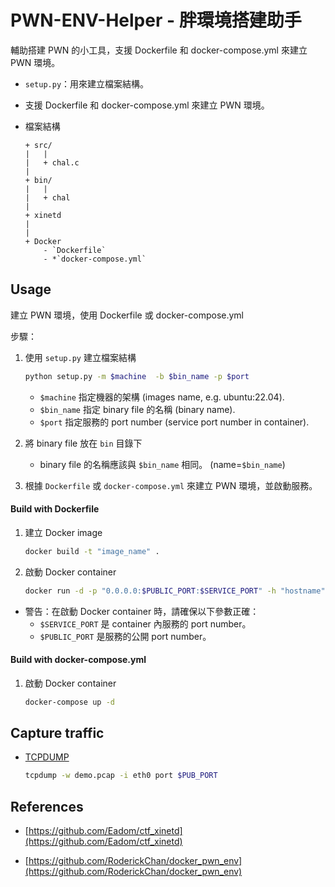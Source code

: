 # PWN-ENV-Helper - 胖環境搭建助手

輔助搭建 PWN 的小工具，支援 Dockerfile 和 docker-compose.yml 來建立 PWN 環境。
- `setup.py`：用來建立檔案結構。
- 支援 Dockerfile 和 docker-compose.yml 來建立 PWN 環境。

-  檔案結構
    ```
    + src/
    |   |
    |   + chal.c
    |
    + bin/
    |   |
    |   + chal
    |
    + xinetd
    |
    |
    + Docker
        - `Dockerfile`
        - *`docker-compose.yml`
    ```
## Usage

建立 PWN 環境，使用 Dockerfile 或 docker-compose.yml

步驟：
1. 使用 `setup.py` 建立檔案結構
    ```bash
    python setup.py -m $machine  -b $bin_name -p $port
    ```
    - `$machine` 指定機器的架構 (images name, e.g. ubuntu:22.04).
    - `$bin_name` 指定 binary file 的名稱 (binary name).
    - `$port` 指定服務的 port number (service port number in container).

2. 將 binary file 放在 `bin` 目錄下
    - binary file 的名稱應該與 `$bin_name` 相同。 (name=`$bin_name`)

3. 根據 `Dockerfile` 或 `docker-compose.yml` 來建立 PWN 環境，並啟動服務。

#### Build with Dockerfile

1. 建立 Docker image 
    ```bash
    docker build -t "image_name" .
    ```
2. 啟動 Docker container
    ```bash
    docker run -d -p "0.0.0.0:$PUBLIC_PORT:$SERVICE_PORT" -h "hostname" --name="container_name" image_name
    ```

- 警告：在啟動 Docker container 時，請確保以下參數正確：
    - `$SERVICE_PORT` 是 container 內服務的 port number。
    - `$PUBLIC_PORT` 是服務的公開 port number。

#### Build with docker-compose.yml 

1. 啟動 Docker container
    ```bash
    docker-compose up -d
    ```

## Capture traffic

- [TCPDUMP](https://www.tcpdump.org/)
    ```bash
    tcpdump -w demo.pcap -i eth0 port $PUB_PORT
    ```

## References

- [https://github.com/Eadom/ctf_xinetd](https://github.com/Eadom/ctf_xinetd)

- [https://github.com/RoderickChan/docker_pwn_env](https://github.com/RoderickChan/docker_pwn_env)
